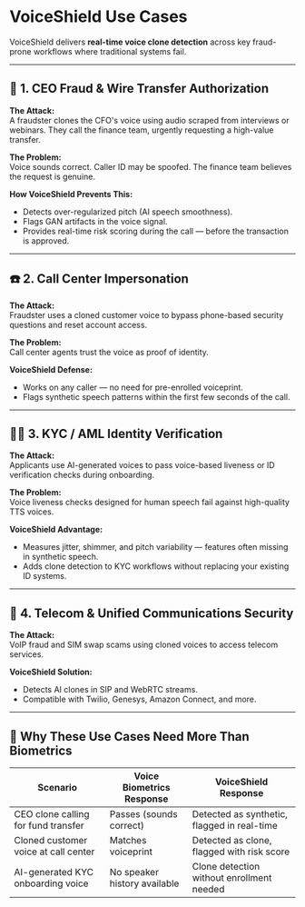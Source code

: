 # VoiceShield Use Cases

VoiceShield delivers **real-time voice clone detection** across key fraud-prone workflows where traditional systems fail.

---

## 🏦 1. CEO Fraud & Wire Transfer Authorization

**The Attack:**  
A fraudster clones the CFO's voice using audio scraped from interviews or webinars. They call the finance team, urgently requesting a high-value transfer.

**The Problem:**  
Voice sounds correct. Caller ID may be spoofed. The finance team believes the request is genuine.

**How VoiceShield Prevents This:**  
- Detects over-regularized pitch (AI speech smoothness).  
- Flags GAN artifacts in the voice signal.  
- Provides real-time risk scoring during the call — before the transaction is approved.

---

## ☎️ 2. Call Center Impersonation

**The Attack:**  
Fraudster uses a cloned customer voice to bypass phone-based security questions and reset account access.

**The Problem:**  
Call center agents trust the voice as proof of identity.

**VoiceShield Defense:**  
- Works on any caller — no need for pre-enrolled voiceprint.  
- Flags synthetic speech patterns within the first few seconds of the call.

---

## 🧑‍💼 3. KYC / AML Identity Verification

**The Attack:**  
Applicants use AI-generated voices to pass voice-based liveness or ID verification checks during onboarding.

**The Problem:**  
Voice liveness checks designed for human speech fail against high-quality TTS voices.

**VoiceShield Advantage:**  
- Measures jitter, shimmer, and pitch variability — features often missing in synthetic speech.  
- Adds clone detection to KYC workflows without replacing your existing ID systems.

---

## 📱 4. Telecom & Unified Communications Security

**The Attack:**  
VoIP fraud and SIM swap scams using cloned voices to access telecom services.

**VoiceShield Solution:**  
- Detects AI clones in SIP and WebRTC streams.  
- Compatible with Twilio, Genesys, Amazon Connect, and more.

---

## 🚩 Why These Use Cases Need More Than Biometrics

| Scenario                       | Voice Biometrics Response        | VoiceShield Response              |
|----------------------------------|----------------------------------|------------------------------------|
| CEO clone calling for fund transfer | Passes (sounds correct)        | Detected as synthetic, flagged in real-time |
| Cloned customer voice at call center | Matches voiceprint            | Detected as clone, flagged with risk score |
| AI-generated KYC onboarding voice | No speaker history available   | Clone detection without enrollment needed |
